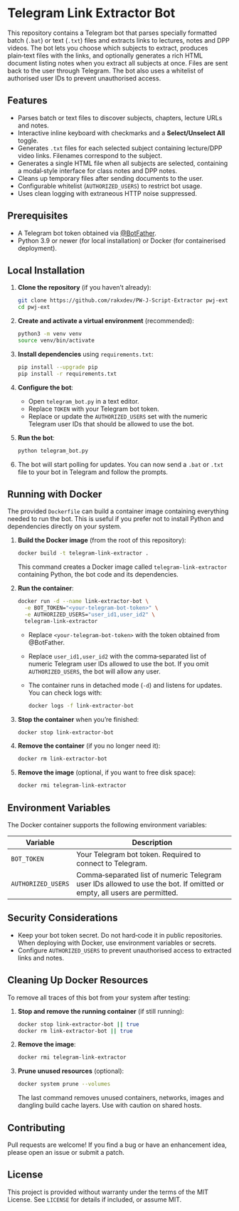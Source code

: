 # Telegram Link Extractor Bot

This repository contains a Telegram bot that parses specially formatted
batch (`.bat`) or text (`.txt`) files and extracts links to lectures,
notes and DPP videos.  The bot lets you choose which subjects to
extract, produces plain‑text files with the links, and optionally
generates a rich HTML document listing notes when you extract all
subjects at once.  Files are sent back to the user through
Telegram.  The bot also uses a whitelist of authorised user IDs to
prevent unauthorised access.

## Features

* Parses batch or text files to discover subjects, chapters, lecture
  URLs and notes.
* Interactive inline keyboard with checkmarks and a **Select/Unselect
  All** toggle.
* Generates `.txt` files for each selected subject containing
  lecture/DPP video links.  Filenames correspond to the subject.
* Generates a single HTML file when all subjects are selected,
  containing a modal‑style interface for class notes and DPP notes.
* Cleans up temporary files after sending documents to the user.
* Configurable whitelist (`AUTHORIZED_USERS`) to restrict bot usage.
* Uses clean logging with extraneous HTTP noise suppressed.

## Prerequisites

* A Telegram bot token obtained via [@BotFather](https://core.telegram.org/bots#botfather).
* Python 3.9 or newer (for local installation) or Docker (for
  containerised deployment).

## Local Installation

1. **Clone the repository** (if you haven’t already):

   ```bash
   git clone https://github.com/rakxdev/PW-J-Script-Extractor pwj-ext
   cd pwj-ext
   ```

2. **Create and activate a virtual environment** (recommended):

   ```bash
   python3 -m venv venv
   source venv/bin/activate
   ```

3. **Install dependencies** using `requirements.txt`:

   ```bash
   pip install --upgrade pip
   pip install -r requirements.txt
   ```

4. **Configure the bot**:

   * Open `telegram_bot.py` in a text editor.
   * Replace `TOKEN` with your Telegram bot token.
   * Replace or update the `AUTHORIZED_USERS` set with the numeric
     Telegram user IDs that should be allowed to use the bot.

5. **Run the bot**:

   ```bash
   python telegram_bot.py
   ```

6. The bot will start polling for updates.  You can now send a `.bat`
   or `.txt` file to your bot in Telegram and follow the prompts.

## Running with Docker

The provided `Dockerfile` can build a container image containing
everything needed to run the bot.  This is useful if you prefer not
to install Python and dependencies directly on your system.

1. **Build the Docker image** (from the root of this repository):

   ```bash
   docker build -t telegram-link-extractor .
   ```

   This command creates a Docker image called
   `telegram-link-extractor` containing Python, the bot code and its
   dependencies.

2. **Run the container**:

   ```bash
   docker run -d --name link-extractor-bot \
     -e BOT_TOKEN="<your-telegram-bot-token>" \
     -e AUTHORIZED_USERS="user_id1,user_id2" \
     telegram-link-extractor
   ```

   * Replace `<your-telegram-bot-token>` with the token obtained from
     @BotFather.
   * Replace `user_id1,user_id2` with the comma‑separated list of
     numeric Telegram user IDs allowed to use the bot.  If you omit
     `AUTHORIZED_USERS`, the bot will allow any user.
   * The container runs in detached mode (`-d`) and listens for
     updates.  You can check logs with:

     ```bash
     docker logs -f link-extractor-bot
     ```

3. **Stop the container** when you’re finished:

   ```bash
   docker stop link-extractor-bot
   ```

4. **Remove the container** (if you no longer need it):

   ```bash
   docker rm link-extractor-bot
   ```

5. **Remove the image** (optional, if you want to free disk space):

   ```bash
   docker rmi telegram-link-extractor
   ```

## Environment Variables

The Docker container supports the following environment variables:

| Variable           | Description                                                                                                              |
| ------------------ | ------------------------------------------------------------------------------------------------------------------------ |
| `BOT_TOKEN`        | Your Telegram bot token.  Required to connect to Telegram.                                                               |
| `AUTHORIZED_USERS` | Comma‑separated list of numeric Telegram user IDs allowed to use the bot.  If omitted or empty, all users are permitted. |

## Security Considerations

* Keep your bot token secret.  Do not hard‑code it in public
  repositories.  When deploying with Docker, use environment
  variables or secrets.
* Configure `AUTHORIZED_USERS` to prevent unauthorised access to
  extracted links and notes.

## Cleaning Up Docker Resources

To remove all traces of this bot from your system after testing:

1. **Stop and remove the running container** (if still running):

   ```bash
   docker stop link-extractor-bot || true
   docker rm link-extractor-bot || true
   ```

2. **Remove the image**:

   ```bash
   docker rmi telegram-link-extractor
   ```

3. **Prune unused resources** (optional):

   ```bash
   docker system prune --volumes
   ```

   The last command removes unused containers, networks, images and
   dangling build cache layers.  Use with caution on shared hosts.

## Contributing

Pull requests are welcome!  If you find a bug or have an enhancement
idea, please open an issue or submit a patch.

## License

This project is provided without warranty under the terms of the MIT
License.  See `LICENSE` for details if included, or assume MIT.

```

